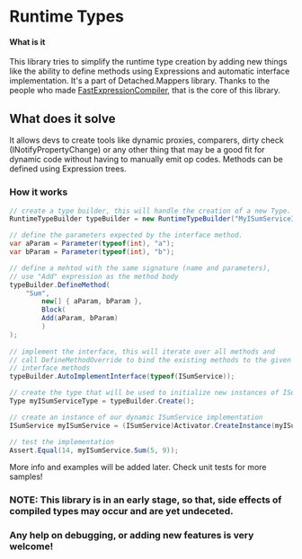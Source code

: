 # Runtime Types
#### What is it

This library tries to simplify the runtime type creation by adding new things like the ability to define methods using Expressions and 
automatic interface implementation.
It's a part of Detached.Mappers library.
Thanks to the people who made [FastExpressionCompiler](https://github.com/dadhi/FastExpressionCompiler), that is the core of this library.

## What does it solve
 It allows devs to create tools like dynamic proxies, comparers, dirty check (INotifyPropertyChange) or any other thing 
 that may be a good fit for dynamic code without having to manually emit op codes. Methods can be defined using Expression trees.

### How it works

```csharp
// create a type builder, this will handle the creation of a new Type.
RuntimeTypeBuilder typeBuilder = new RuntimeTypeBuilder("MyISumServiceImplementation", typeof(BasePropertyClass));

// define the parameters expected by the interface method.
var aParam = Parameter(typeof(int), "a");
var bParam = Parameter(typeof(int), "b");

// define a mehtod with the same signature (name and parameters),
// use "Add" expression as the method body
typeBuilder.DefineMethod(
    "Sum",
        new[] { aParam, bParam },
        Block(
        Add(aParam, bParam)
        )
);
            
// implement the interface, this will iterate over all methods and 
// call DefineMethodOverride to bind the existing methods to the given 
// interface methods
typeBuilder.AutoImplementInterface(typeof(ISumService));

// create the type that will be used to initialize new instances of ISumService
Type myISumServiceType = typeBuilder.Create();

// create an instance of our dynamic ISumService implementation
ISumService myISumService = (ISumService)Activator.CreateInstance(myISumServiceType);

// test the implementation
Assert.Equal(14, myISumService.Sum(5, 9));

```

More info and examples will be added later.
Check unit tests for more samples!

### NOTE: This library is in an early stage, so that, side effects of compiled types may occur and are yet undeceted.
### Any help on debugging, or adding new features is very welcome!
